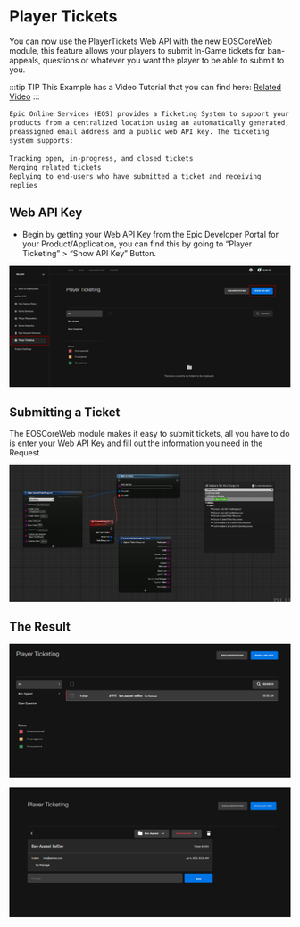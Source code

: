 # Player Tickets
You can now use the PlayerTickets Web API with the new EOSCoreWeb module, this feature allows your players to submit In-Game tickets for ban-appeals, questions or whatever you want the player to be able to submit to you.

:::tip TIP
This Example has a Video Tutorial that you can find here: [Related Video](../videos/player-tickets.mdx)
:::

```
Epic Online Services (EOS) provides a Ticketing System to support your products from a centralized location using an automatically generated, preassigned email address and a public web API key. The ticketing system supports:

Tracking open, in-progress, and closed tickets
Merging related tickets
Replying to end-users who have submitted a ticket and receiving replies
```



## Web API Key
- Begin by getting your Web API Key from the Epic Developer Portal for your Product/Application, you can find this by going to “Player Ticketing” > “Show API Key” Button.

![Image](../../../static/img/Screenshot-2021-07-04-102512.jpg)

## Submitting a Ticket
The EOSCoreWeb module makes it easy to submit tickets, all you have to do is enter your Web API Key and fill out the information you need in the Request

![Image](../../../static/img/submit.png)

## The Result
![Image](../../../static/img/result1.png)

![Image](../../../static/img/result2.png)